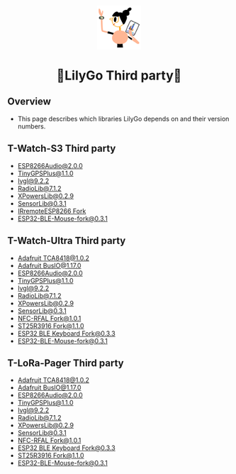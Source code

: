 <div align="center" markdown="1">
  <img src="../.github/LilyGo_logo.png" alt="LilyGo logo" width="100"/>
</div>

<h1 align = "center">🌟LilyGo Third party🌟</h1>

## Overview

* This page describes which libraries LilyGo depends on and their version numbers.

## T-Watch-S3 Third party

* [ESP8266Audio@2.0.0](https://github.com/earlephilhower/ESP8266Audio)
* [TinyGPSPlus@1.1.0](https://github.com/mikalhart/TinyGPSPlus)
* [lvgl@9.2.2](https://github.com/lvgl/lvgl)
* [RadioLib@7.1.2](https://github.com/jgromes/RadioLib)
* [XPowersLib@0.2.9](https://github.com/lewisxhe/XPowersLib)
* [SensorLib@0.3.1](https://github.com/lewisxhe/SensorsLib)
* [IRremoteESP8266 Fork](https://github.com/tonhuisman/IRremoteESP8266/archive/refs/heads/feature/C++20-compatibility.zip)
* [ESP32-BLE-Mouse-fork@0.3.1](https://github.com/lewisxhe/ESP32-BLE-Mouse-fork)

## T-Watch-Ultra Third party

* [Adafruit TCA8418@1.0.2](https://github.com/adafruit/Adafruit_TCA8418)
* [Adafruit BusIO@1.17.0](https://github.com/adafruit/Adafruit_BusIO)
* [ESP8266Audio@2.0.0](https://github.com/earlephilhower/ESP8266Audio)
* [TinyGPSPlus@1.1.0](https://github.com/mikalhart/TinyGPSPlus)
* [lvgl@9.2.2](https://github.com/lvgl/lvgl)
* [RadioLib@7.1.2](https://github.com/jgromes/RadioLib)
* [XPowersLib@0.2.9](https://github.com/lewisxhe/XPowersLib)
* [SensorLib@0.3.1](https://github.com/lewisxhe/SensorsLib)
* [NFC-RFAL Fork@1.0.1](https://github.com/lewisxhe/NFC-RFAL-fork)
* [ST25R3916 Fork@1.1.0](https://github.com/lewisxhe/ST25R3916-fork)
* [ESP32 BLE Keyboard Fork@0.3.3](https://github.com/lewisxhe/ESP32-BLE-Keyboard-fork)
* [ESP32-BLE-Mouse-fork@0.3.1](https://github.com/lewisxhe/ESP32-BLE-Mouse-fork)

## T-LoRa-Pager Third party

* [Adafruit TCA8418@1.0.2](https://github.com/adafruit/Adafruit_TCA8418)
* [Adafruit BusIO@1.17.0](https://github.com/adafruit/Adafruit_BusIO)
* [ESP8266Audio@2.0.0](https://github.com/earlephilhower/ESP8266Audio)
* [TinyGPSPlus@1.1.0](https://github.com/mikalhart/TinyGPSPlus)
* [lvgl@9.2.2](https://github.com/lvgl/lvgl)
* [RadioLib@7.1.2](https://github.com/jgromes/RadioLib)
* [XPowersLib@0.2.9](https://github.com/lewisxhe/XPowersLib)
* [SensorLib@0.3.1](https://github.com/lewisxhe/SensorsLib)
* [NFC-RFAL Fork@1.0.1](https://github.com/lewisxhe/NFC-RFAL-fork)
* [ESP32 BLE Keyboard Fork@0.3.3](https://github.com/lewisxhe/ESP32-BLE-Keyboard-fork)
* [ST25R3916 Fork@1.1.0](https://github.com/lewisxhe/ST25R3916-fork)
* [ESP32-BLE-Mouse-fork@0.3.1](https://github.com/lewisxhe/ESP32-BLE-Mouse-fork)

